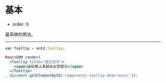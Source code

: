 # 基本

- order: 0

最简单的用法。

---

````jsx
var Tooltip = antd.Tooltip;

ReactDOM.render(
  <Tooltip title="提示文字">
    <span>鼠标移上来就会出现提示</span>
  </Tooltip>
, document.getElementById('components-tooltip-demo-basic'));
````

